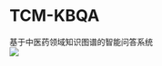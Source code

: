 # TCM-KBQA
基于中医药领域知识图谱的智能问答系统<br>
![](https://https://github.com/lwb69/TCM-KBQA/blob/master/%E9%97%AE%E7%AD%94%E6%B5%81%E7%A8%8B.png) 
